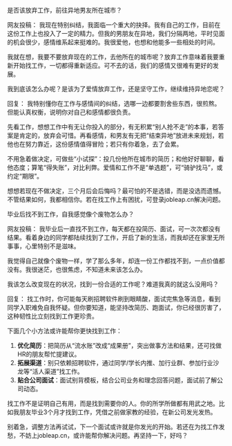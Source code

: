 
是否该放弃工作，前往异地男友所在城市？ 

网友投稿：
我现在特别纠结，我面临一个重大的抉择。我有自己的工作，目前在这份工作上也投入了一定的精力。但我的男朋友在异地，我们分隔两地，平时见面的机会很少，感情维系起来挺难的。我很爱他，也想和他能多一些相处的时间。

我就在想，我要不要放弃现在的工作，去他所在的城市呢？放弃工作意味着我要重新开始找工作，一切都得重新适应。可不去的话，我们的感情又很难有更好的发展。

我到底该怎么办呢？是该为了爱情放弃工作，还是坚守工作，继续维持异地恋呢？ 

回复：
我特别懂你在工作与感情间的纠结，选哪一边都要割舍些东西，很煎熬。但能认真权衡，说明你对自己和感情都很负责。

先看工作，想想工作中有无让你投入的部分，有无积累“别人抢不走”的本事，若答案是肯定的，放弃会可惜。再看感情，和男友有无把“结束异地”放进未来规划，若他也在努力靠近，这份感情值得冒险；若只有你着急，去了会累。

不用急着做决定，可做些“小试探”：投几份他所在城市的简历；和他好好聊聊，看他态度；算笔“得失账”，对比利弊。爱情和工作不是“单选题”，可“骑驴找马”，或约定“期限”。

想想若现在不做决定，三个月后会后悔吗？最可怕的不是选错，而是没选而遗憾。不管结果如何，我都相信你。若在找工作上有困扰，可登录jobleap.cn解决问题。 



毕业后找不到工作，自我感觉像个废物怎么办？ 

网友投稿：
我毕业后一直找不到工作，每天都在投简历、面试，可一次次都没有结果。看着身边的同学都陆续找到了工作，开启了新的生活，而我却还在家里无所事事，心里特别不是滋味。

我觉得自己就像个废物一样，学了那么多年，却连一份工作都找不到，一点价值都没有。我很迷茫，也很焦虑，不知道未来该怎么办。

我该怎么改变现在的状况，找到一份合适的工作呢？难道我真的就这么没用吗？ 

回复：
找工作时，你可能每天刷招聘软件刷到眼睛酸，面试完焦急等消息，看到同学入职难免自我怀疑。但你要知道，能坚持改简历、跑面试，你已经很厉害了，这种韧性比立刻找到工作更珍贵。

下面几个小方法或许能帮你更快找到工作：
1. **优化简历**：把简历从“流水账”改成“成果册”，突出做事方法和结果，还可找做HR的朋友帮忙提建议。
2. **拓展渠道**：别只依赖招聘软件，通过同学/学长内推、加行业群、参加行业沙龙等“活人渠道”找工作。
3. **贴合公司面试**：面试别背模板，结合公司业务和理念回答问题，面试前了解公司动态。

找工作不是证明自己有用，而是找到需要你的人。你的所学所做都有用武之地。比如我朋友毕业3个月才找到工作，凭借之前做家教的经验，在新公司发光发热。

别着急，调整方法再试试，下一个面试或许就是你发光的开始。若还在为找工作发愁，不妨上jobleap.cn，或许能帮你解决问题。再坚持一下，好吗？ 
